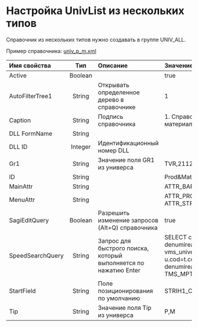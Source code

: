 # Настройка UnivList из нескольких типов

Справочник из нескольких типов нужно создавать в группе UNIV\_ALL.

Пример справочника: [univ\_p\_m.xml](https://yadi.sk/d/QPPFbzM13Wp8vq)

| **Имя свойства** | **Тип** | **Описание** | **Значение для примера** |
| :------------- |:-------------:| :-----| :-----|
| Active | Boolean |  | true |
| AutoFilterTree1 | String | Открывать определенное дерево в справочнике | 1 |
| Caption | String | Подпись справочника | 1. Справочник товаров и материалов |
| DLL FormName | String |  |   |
| DLL ID | Integer | Идентификационный номер DLL  |   |
| Gr1 | String | Значение поля GR1 из универса  | TVR,2112   |
| ID | String |   | Prod&Mat  |
| MainAttr | String |   | ATTR\_BAR  |
| MenuAttr | String |   | ATTR\_PRC,ATTR\_MINMAX, ATTR\_STRGRP,ATTR\_MAU  |
| SagiEditQuery | Boolean | Разрешить изменение запросов \(Alt+Q\) справочника   | true  |
| SpeedSearchQuery | String | Запрос для быстрого поиска,  который выполняется по нажатию Enter  | SELECT cod,\(SELECT denumirea\_\_1 FROM vms\_univers u WHERE u.cod=t.cod \) denumirea\_\_1 FROM TMS\_MPT t WHERE  |
| StartField | String | Поле позиционирования по умолчанию  | STRIH1\_CODPRODUCER  |
| Tip | String | Значение поля Tip из универса   | P,M  |

